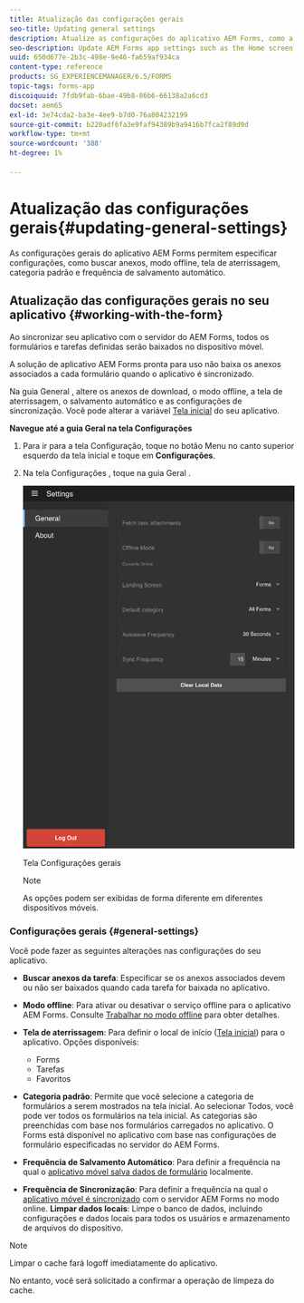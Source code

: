 ```yaml
---
title: Atualização das configurações gerais
seo-title: Updating general settings
description: Atualize as configurações do aplicativo AEM Forms, como a tela inicial e as opções de busca de pontos de partida e anexos
seo-description: Update AEM Forms app settings such as the Home screen and fetch Startpoints and attachments options
uuid: 650d677e-2b3c-498e-9e46-fa659af934ca
content-type: reference
products: SG_EXPERIENCEMANAGER/6.5/FORMS
topic-tags: forms-app
discoiquuid: 7fdb9fab-6bae-49b8-86b6-66138a2a6cd3
docset: aem65
exl-id: 3e74cda2-ba3e-4ee9-b7d0-76a804232199
source-git-commit: b220adf6fa3e9faf94389b9a9416b7fca2f89d9d
workflow-type: tm+mt
source-wordcount: '388'
ht-degree: 1%

---
```


# Atualização das configurações gerais{#updating-general-settings}

As configurações gerais do aplicativo AEM Forms permitem especificar configurações, como buscar anexos, modo offline, tela de aterrissagem, categoria padrão e frequência de salvamento automático.

## Atualização das configurações gerais no seu aplicativo {#working-with-the-form}

Ao sincronizar seu aplicativo com o servidor do AEM Forms, todos os formulários e tarefas definidas serão baixados no dispositivo móvel.

A solução de aplicativo AEM Forms pronta para uso não baixa os anexos associados a cada formulário quando o aplicativo é sincronizado.

Na guia General , altere os anexos de download, o modo offline, a tela de aterrissagem, o salvamento automático e as configurações de sincronização. Você pode alterar a variável [Tela inicial](../../forms/using/home-screen.md) do seu aplicativo.

**Navegue até a guia Geral na tela Configurações**

1. Para ir para a tela Configuração, toque no botão Menu no canto superior esquerdo da tela inicial e toque em **Configurações**.
1. Na tela Configurações , toque na guia Geral .

   ![Configurações gerais no aplicativo AEM Forms](assets/gen-settings-1.png)

   Tela Configurações gerais

   >[!NOTE]
   >
   >As opções podem ser exibidas de forma diferente em diferentes dispositivos móveis.

### Configurações gerais {#general-settings}

Você pode fazer as seguintes alterações nas configurações do seu aplicativo.

* **Buscar anexos da tarefa**: Especificar se os anexos associados devem ou não ser baixados quando cada tarefa for baixada no aplicativo.
* **Modo offline**: Para ativar ou desativar o serviço offline para o aplicativo AEM Forms. Consulte [Trabalhar no modo offline](/help/forms/using/work-offline-mode.md) para obter detalhes.
* **Tela de aterrissagem**: Para definir o local de início ([Tela inicial](../../forms/using/home-screen.md)) para o aplicativo.
Opções disponíveis:

   * Forms
   * Tarefas
   * Favoritos

* **Categoria padrão**: Permite que você selecione a categoria de formulários a serem mostrados na tela inicial. Ao selecionar Todos, você pode ver todos os formulários na tela inicial. As categorias são preenchidas com base nos formulários carregados no aplicativo. O Forms está disponível no aplicativo com base nas configurações de formulário especificadas no servidor do AEM Forms.

* **Frequência de Salvamento Automático**: Para definir a frequência na qual o [aplicativo móvel salva dados de formulário](../../forms/using/autosave-data-app.md) localmente.
* **Frequência de Sincronização**: Para definir a frequência na qual o [aplicativo móvel é sincronizado](../../forms/using/sync-app.md) com o servidor AEM Forms no modo online.
   **Limpar dados locais**: Limpe o banco de dados, incluindo configurações e dados locais para todos os usuários e armazenamento de arquivos do dispositivo.

>[!NOTE]
>
>Limpar o cache fará logoff imediatamente do aplicativo.
>
>No entanto, você será solicitado a confirmar a operação de limpeza do cache.
